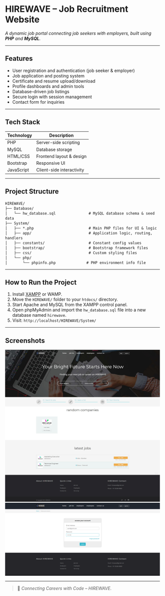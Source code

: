 #  HIREWAVE – Job Recruitment Website

_A dynamic job portal connecting job seekers with employers, built using **PHP** and **MySQL**._

---

##  Features

- User registration and authentication (job seeker & employer)
- Job application and posting system
- Certificate and resume upload/download
- Profile dashboards and admin tools
- Database-driven job listings
- Secure login with session management
- Contact form for inquiries

---

##  Tech Stack

| Technology  | Description              |
|-------------|--------------------------|
| PHP         | Server-side scripting    |
| MySQL       | Database storage         |
| HTML/CSS    | Frontend layout & design |
| Bootstrap   | Responsive UI            |
| JavaScript  | Client-side interactivity|

---

##  Project Structure

```
HIREWAVE/
├── Database/
│   └── hw_database.sql               # MySQL database schema & seed data
├── System/
│   ├── *.php                         # Main PHP files for UI & logic
│   ├── app/                          # Application logic, routing, handlers
│   ├── constants/                    # Constant config values
│   ├── bootstrap/                    # Bootstrap framework files
│   ├── css/                          # Custom styling files
│   └── php/
│       └── phpinfo.php              # PHP environment info file
```


---

##  How to Run the Project

1. Install [XAMPP](https://www.apachefriends.org/) or WAMP.
2. Move the `HIREWAVE/` folder to your `htdocs/` directory.
3. Start Apache and MySQL from the XAMPP control panel.
4. Open phpMyAdmin and import the `hw_database.sql` file into a new database named `hirewave`.
5. Visit: `http://localhost/HIREWAVE/System/`

---

##  Screenshots

![Home Page](screenshots/1_2_3.jpeg)
![Login Page](screenshots/lp.png)

---

> 💬 *Connecting Careers with Code – HIREWAVE.*




